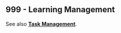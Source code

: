 ## 999 - Learning Management

See also **[Task Management](https://github.com/vanHeemstraSystems/task-management)**.
